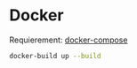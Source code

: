 # Docker

Requierement: 
    [docker-compose](https://docs.docker.com/compose/)


```sh
docker-build up --build
```